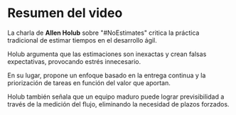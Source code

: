 # Resumen del video

La charla de __Allen Holub__ sobre "#NoEstimates" critica la práctica tradicional de estimar tiempos en el desarrollo ágil. 

Holub argumenta que las estimaciones son inexactas y crean falsas expectativas, provocando estrés innecesario. 

En su lugar, propone un enfoque basado en la entrega continua y la priorización de tareas en función del valor que aportan. 

Holub también señala que un equipo maduro puede lograr previsibilidad a través de la medición del flujo, eliminando la necesidad de plazos forzados.